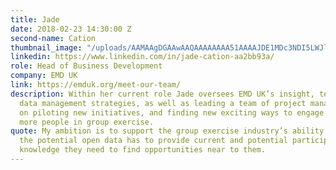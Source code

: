 ```yaml
---
title: Jade
date: 2018-02-23 14:30:00 Z
second-name: Cation
thumbnail_image: "/uploads/AAMAAgDGAAwAAQAAAAAAAA51AAAAJDE1MDc3NDI5LWJlNjMtNGZkYy1hNGFjLWFiYjU2MjQ1MjEzYg.jpg"
linkedin: https://www.linkedin.com/in/jade-cation-aa2bb93a/
role: Head of Business Development
company: EMD UK
link: https://emduk.org/meet-our-team/
description: Within her current role Jade oversees EMD UK’s insight, technology and
  data management strategies, as well as leading a team of project managers, who focus
  on piloting new initiatives, and finding new exciting ways to engage and retain
  more people in group exercise.
quote: My ambition is to support the group exercise industry’s ability to harness
  the potential open data has to provide current and potential participants with the
  knowledge they need to find opportunities near to them.
---
```


